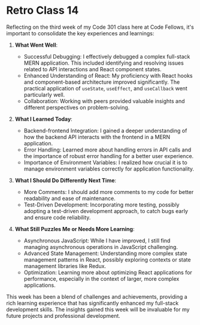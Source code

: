 # Retro Class 14

Reflecting on the third week of my Code 301 class here at Code Fellows, it's important to consolidate the key experiences and learnings:

1. **What Went Well**:
   - Successful Debugging: I effectively debugged a complex full-stack MERN application. This included identifying and resolving issues related to API interactions and React component states.
   - Enhanced Understanding of React: My proficiency with React hooks and component-based architecture improved significantly. The practical application of `useState`, `useEffect`, and `useCallback` went particularly well.
   - Collaboration: Working with peers provided valuable insights and different perspectives on problem-solving.

2. **What I Learned Today**:
   - Backend-frontend Integration: I gained a deeper understanding of how the backend API interacts with the frontend in a MERN application.
   - Error Handling: Learned more about handling errors in API calls and the importance of robust error handling for a better user experience.
   - Importance of Environment Variables: I realized how crucial it is to manage environment variables correctly for application functionality.

3. **What I Should Do Differently Next Time**:
   - More Comments: I should add more comments to my code for better readability and ease of maintenance.
   - Test-Driven Development: Incorporating more testing, possibly adopting a test-driven development approach, to catch bugs early and ensure code reliability.

4. **What Still Puzzles Me or Needs More Learning**:
   - Asynchronous JavaScript: While I have improved, I still find managing asynchronous operations in JavaScript challenging.
   - Advanced State Management: Understanding more complex state management patterns in React, possibly exploring contexts or state management libraries like Redux.
   - Optimization: Learning more about optimizing React applications for performance, especially in the context of larger, more complex applications.

This week has been a blend of challenges and achievements, providing a rich learning experience that has significantly enhanced my full-stack development skills. The insights gained this week will be invaluable for my future projects and professional development.
